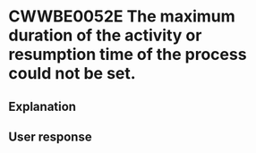 # CWWBE0052E The maximum duration of the activity or resumption time of the process could not be set.

## Explanation

## User response